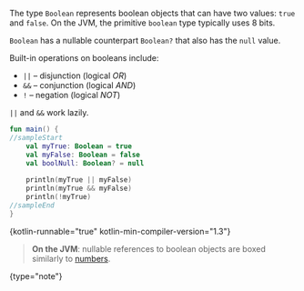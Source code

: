 [//]: # (title: Booleans)

The type `Boolean` represents boolean objects that can have two values: `true` and `false`. 
On the JVM, the primitive `boolean` type typically uses 8 bits.

`Boolean` has a nullable counterpart `Boolean?` that also has the `null` value.

Built-in operations on booleans include:

* `||` – disjunction (logical _OR_)
* `&&` – conjunction (logical _AND_)
* `!` – negation (logical _NOT_)

`||` and `&&` work lazily.

```kotlin
fun main() {
//sampleStart
    val myTrue: Boolean = true
    val myFalse: Boolean = false
    val boolNull: Boolean? = null
    
    println(myTrue || myFalse)
    println(myTrue && myFalse)
    println(!myTrue)
//sampleEnd
}
```
{kotlin-runnable="true" kotlin-min-compiler-version="1.3"}

> **On the JVM**: nullable references to boolean objects are boxed similarly to [numbers](numbers.md#numbers-representation-on-the-jvm).
>
{type="note"}
